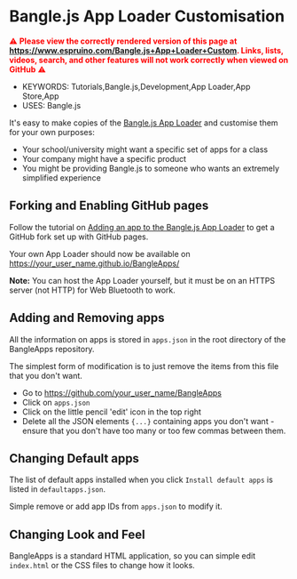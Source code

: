 <!--- Copyright (c) 2020 Gordon Williams, Pur3 Ltd. See the file LICENSE for copying permission. -->
Bangle.js App Loader Customisation
==================================

<span style="color:red">:warning: **Please view the correctly rendered version of this page at https://www.espruino.com/Bangle.js+App+Loader+Custom. Links, lists, videos, search, and other features will not work correctly when viewed on GitHub** :warning:</span>

* KEYWORDS: Tutorials,Bangle.js,Development,App Loader,App Store,App
* USES: Bangle.js

It's easy to make copies of the [Bangle.js App Loader](http://banglejs.com/apps)
and customise them for your own purposes:

* Your school/university might want a specific set of apps for a class
* Your company might have a specific product
* You might be providing Bangle.js to someone who wants an extremely simplified experience

Forking and Enabling GitHub pages
----------------------------------

Follow the tutorial on [Adding an app to the Bangle.js App Loader](/Bangle.js+App+Loader)
to get a GitHub fork set up with GitHub pages.

Your own App Loader should now be available on https://your_user_name.github.io/BangleApps/

**Note:** You can host the App Loader yourself, but it must be on an HTTPS
server (not HTTP) for Web Bluetooth to work.


Adding and Removing apps
------------------------

All the information on apps is stored in `apps.json` in the root directory
of the BangleApps repository.

The simplest form of modification is to just remove the items from this file
that you don't want.

* Go to https://github.com/your_user_name/BangleApps
* Click on `apps.json`
* Click on the little pencil 'edit' icon in the top right
* Delete all the JSON elements `{...}` containing apps you don't want - ensure
that you don't have too many or too few commas between them.


Changing Default apps
---------------------

The list of default apps installed when you click `Install default apps` is listed in `defaultapps.json`.

Simple remove or add app IDs from `apps.json` to modify it.


Changing Look and Feel
----------------------

BangleApps is a standard HTML application, so you can simple edit
`index.html` or the CSS files to change how it looks.
